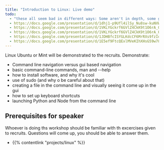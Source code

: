 ```yaml
---
title: "Introduction to Linux: Live demo"
todo:
  - "these all seem bad in different ways: Some aren't in depth, some go into too much detail on irrelevent things. Signal to noise ratio matters"
  - https://docs.google.com/presentation/d/1dhj1-p9Ufl4ilSy_Nu8sw-kuNVWkSvhp0dn5KGo9TyY
  - https://docs.google.com/presentation/d/1VKLYGckrf6GVlZ4CkK9t1O6rA_OkAkt9XQ5TmHynKXg/  edit#slide=id.gc6f889893_0_0
  - https://docs.google.com/presentation/d/1VKLYGckrf6GVlZ4CkK9t1O6rA_OkAkt9XQ5TmHynKXg/  edit#slide=id.gc6f889893_0_0
  - https://docs.google.com/presentation/d/1JDHBfcISYGLKdcCF6MrRXs9fzIdkyb8YngE8EZjhI48/edit#slide=id.p
  - https://docs.google.com/presentation/d/1E5ef9FtcQExlMVeKIhXHsG59w78GMIz_Q3zdWBWUdac/edit#slide=id.p
---
```


Linux Ubuntu or Mint will be demonstrated to the recruits. Demonstrate:

- Command line navigation versus gui based navigation
- basic command-line commands, man and --help
- how to install software, and why it's cool
- use of sudo (and why o be careful about that)
- creating a file in the command line and visually seeing it come up in the gui
- how to set up keyboard shortcuts
- launching Python and Node from the command line

## Prerequisites for speaker

Whoever is doing ths workshop should be familiar with th excercises given to recruits. Questions will come up, you should be able to answer them.

- {{% contentlink "projects/linux" %}}
